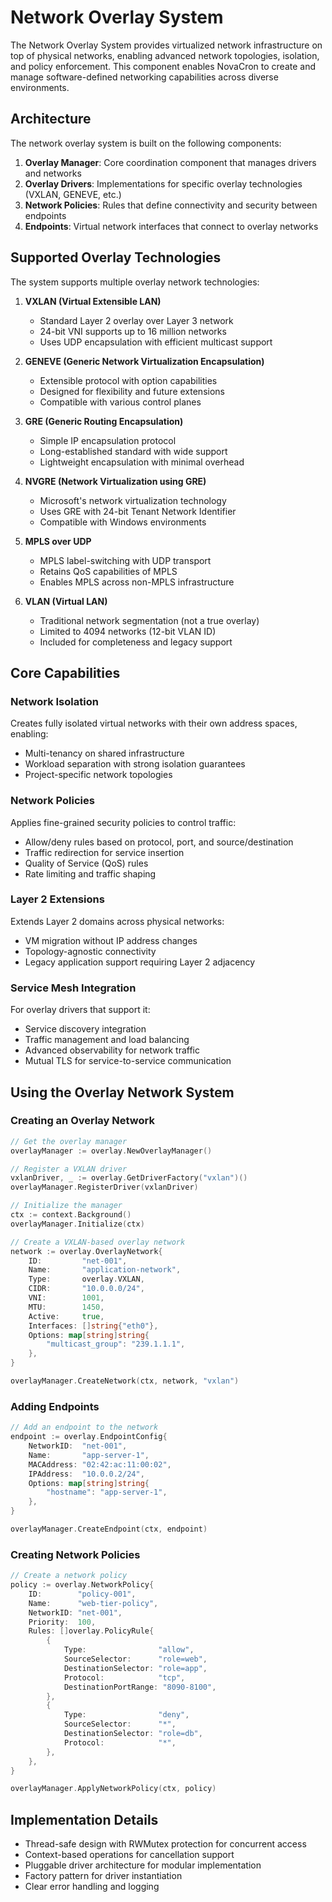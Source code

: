 # Network Overlay System

The Network Overlay System provides virtualized network infrastructure on top of physical networks, enabling advanced network topologies, isolation, and policy enforcement. This component enables NovaCron to create and manage software-defined networking capabilities across diverse environments.

## Architecture

The network overlay system is built on the following components:

1. **Overlay Manager**: Core coordination component that manages drivers and networks
2. **Overlay Drivers**: Implementations for specific overlay technologies (VXLAN, GENEVE, etc.)
3. **Network Policies**: Rules that define connectivity and security between endpoints
4. **Endpoints**: Virtual network interfaces that connect to overlay networks

## Supported Overlay Technologies

The system supports multiple overlay network technologies:

1. **VXLAN (Virtual Extensible LAN)**
   - Standard Layer 2 overlay over Layer 3 network
   - 24-bit VNI supports up to 16 million networks
   - Uses UDP encapsulation with efficient multicast support

2. **GENEVE (Generic Network Virtualization Encapsulation)**
   - Extensible protocol with option capabilities
   - Designed for flexibility and future extensions
   - Compatible with various control planes

3. **GRE (Generic Routing Encapsulation)**
   - Simple IP encapsulation protocol 
   - Long-established standard with wide support
   - Lightweight encapsulation with minimal overhead

4. **NVGRE (Network Virtualization using GRE)**
   - Microsoft's network virtualization technology
   - Uses GRE with 24-bit Tenant Network Identifier
   - Compatible with Windows environments

5. **MPLS over UDP**
   - MPLS label-switching with UDP transport
   - Retains QoS capabilities of MPLS
   - Enables MPLS across non-MPLS infrastructure

6. **VLAN (Virtual LAN)**
   - Traditional network segmentation (not a true overlay)
   - Limited to 4094 networks (12-bit VLAN ID)
   - Included for completeness and legacy support

## Core Capabilities

### Network Isolation

Creates fully isolated virtual networks with their own address spaces, enabling:
- Multi-tenancy on shared infrastructure
- Workload separation with strong isolation guarantees
- Project-specific network topologies

### Network Policies

Applies fine-grained security policies to control traffic:
- Allow/deny rules based on protocol, port, and source/destination
- Traffic redirection for service insertion
- Quality of Service (QoS) rules
- Rate limiting and traffic shaping

### Layer 2 Extensions

Extends Layer 2 domains across physical networks:
- VM migration without IP address changes
- Topology-agnostic connectivity
- Legacy application support requiring Layer 2 adjacency

### Service Mesh Integration

For overlay drivers that support it:
- Service discovery integration
- Traffic management and load balancing
- Advanced observability for network traffic
- Mutual TLS for service-to-service communication

## Using the Overlay Network System

### Creating an Overlay Network

```go
// Get the overlay manager
overlayManager := overlay.NewOverlayManager()

// Register a VXLAN driver
vxlanDriver, _ := overlay.GetDriverFactory("vxlan")()
overlayManager.RegisterDriver(vxlanDriver)

// Initialize the manager
ctx := context.Background()
overlayManager.Initialize(ctx)

// Create a VXLAN-based overlay network
network := overlay.OverlayNetwork{
    ID:         "net-001",
    Name:       "application-network",
    Type:       overlay.VXLAN,
    CIDR:       "10.0.0.0/24",
    VNI:        1001,
    MTU:        1450,
    Active:     true,
    Interfaces: []string{"eth0"},
    Options: map[string]string{
        "multicast_group": "239.1.1.1",
    },
}

overlayManager.CreateNetwork(ctx, network, "vxlan")
```

### Adding Endpoints

```go
// Add an endpoint to the network
endpoint := overlay.EndpointConfig{
    NetworkID:  "net-001",
    Name:       "app-server-1",
    MACAddress: "02:42:ac:11:00:02",
    IPAddress:  "10.0.0.2/24",
    Options: map[string]string{
        "hostname": "app-server-1",
    },
}

overlayManager.CreateEndpoint(ctx, endpoint)
```

### Creating Network Policies

```go
// Create a network policy
policy := overlay.NetworkPolicy{
    ID:        "policy-001",
    Name:      "web-tier-policy",
    NetworkID: "net-001",
    Priority:  100,
    Rules: []overlay.PolicyRule{
        {
            Type:                "allow",
            SourceSelector:      "role=web",
            DestinationSelector: "role=app",
            Protocol:            "tcp",
            DestinationPortRange: "8090-8100",
        },
        {
            Type:                "deny",
            SourceSelector:      "*",
            DestinationSelector: "role=db",
            Protocol:            "*",
        },
    },
}

overlayManager.ApplyNetworkPolicy(ctx, policy)
```

## Implementation Details

- Thread-safe design with RWMutex protection for concurrent access
- Context-based operations for cancellation support
- Pluggable driver architecture for modular implementation
- Factory pattern for driver instantiation
- Clear error handling and logging
